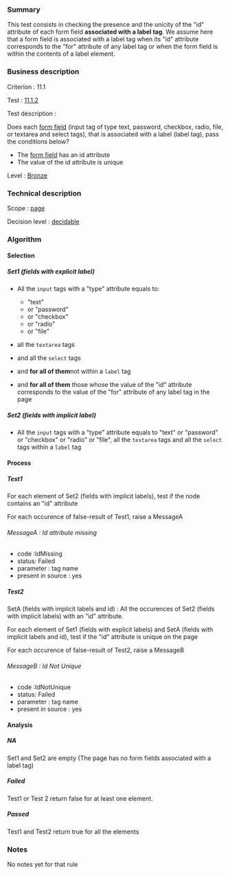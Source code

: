 ### Summary

This test consists in checking the presence and the unicity of the "id"
attribute of each form field **associated with a label tag**. We assume
here that a form field is associated with a label tag when its "id"
attribute corresponds to the "for" attribute of any label tag or
﻿﻿﻿﻿﻿﻿when the form field is within the contents of a label element.

### Business description

Criterion : 11.1

Test : [11.1.2](http://www.accessiweb.org/index.php/accessiweb-22-english-version.html#test-11-1-2)

Test description :

Does each [form field](http://www.accessiweb.org/index.php/glossary-76.html#mChpSaisie) (input tag of type text, password, checkbox, radio, file, or textarea and select tags), that is associated with a label (label tag), pass the conditions below?

-   The [form field](http://www.accessiweb.org/index.php/glossary-76.html#mChpSaisie) has an id attribute
-   The value of the id attribute is unique

Level : [Bronze](/en/category/rules-design/accessiweb-11/level/bronze)

### Technical description

Scope : [page](/en/category/rules-design/accessiweb-11/scope/page)

Decision level :
[decidable](/en/category/rules-design/accessiweb-11/decision-level/decidable)

### Algorithm

#### Selection

##### Set1 (fields with explicit label)

-   All the `input` tags with a "type" attribute equals to:
    -   "text"
    -   or "password"
    -   or "checkbox"
    -   or "radio"
    -   or "file"

-   all the `textarea` tags
-   and all the `select` tags
-   and **for all of them**not within a `label` tag
-   and **for all of them** those whose the value of the "id" attribute
    corresponds to the value of the "for" attribute of any label tag in
    the page

##### Set2 (fields with implicit label)

-   All the `input` tags with a "type" attribute equals to "text" or
    "password" or "checkbox" or "radio" or "file", all the `textarea`
    tags and all the `select` tags within a `label` tag

#### Process

##### Test1

For each element of Set2 (fields with implicit labels), test if the node
contains an "id" attribute

For each occurence of false-result of Test1, raise a MessageA

###### MessageA : Id attribute missing

-   code :IdMissing
-   status: Failed
-   parameter : tag name
-   present in source : yes

##### Test2

SetA (fields with implicit labels and id) : All the occurences of Set2
(fields with implicit labels) with an "id" attribute.

For each element of Set1 (fields with explicit labels) and SetA (fields
with implicit labels and id), test if the "id" attribute is unique on
the page

For each occurence of false-result of Test2, raise a MessageB

###### MessageB : Id Not Unique

-   code :IdNotUnique
-   status: Failed
-   parameter : tag name
-   present in source : yes

#### Analysis

##### NA

Set1 and Set2 are empty (The page has no form fields associated with a
label tag)

##### Failed

Test1 or Test 2 return false for at least one element.

##### Passed

Test1 and Test2 return true for all the elements

### Notes

No notes yet for that rule
